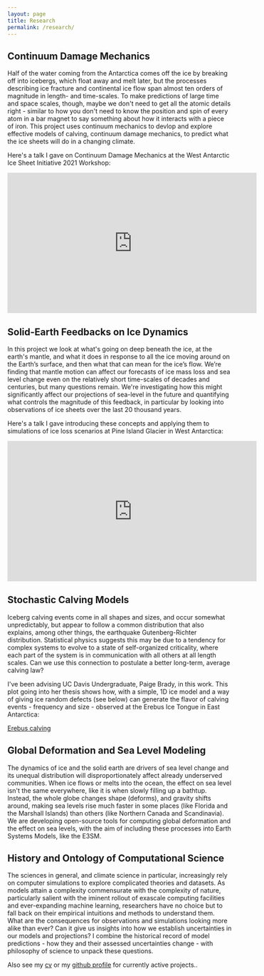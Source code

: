 ```yaml
---
layout: page
title: Research
permalink: /research/
---
```


<h2>Continuum Damage Mechanics</h2>
Half of the water coming from the Antarctica comes off the ice by breaking off into icebergs, which float away and melt later, but the processes describing ice fracture and continental ice flow span almost ten orders of magnitude in length- and time-scales. To make predictions of large time and space scales, though, maybe we don't need to get all the atomic details right - similar to how you don't need to know the position and spin of every atom in a bar magnet to say something about how it interacts with a piece of iron. This project uses continuum mechanics to devlop and explore effective models of calving, continuum damage mechanics, to predict what the ice sheets will do in a changing climate.

Here's a talk I gave on Continuum Damage Mechanics at the West Antarctic Ice Sheet Initiative 2021 Workshop:
<p align="center">
<iframe width="560" height="315" src="https://www.youtube.com/embed/0_x1JDaeRtk" title="YouTube video player" frameborder="0" allow="accelerometer; autoplay; clipboard-write; encrypted-media; gyroscope; picture-in-picture" allowfullscreen></iframe>
</p>

<h2>Solid-Earth Feedbacks on Ice Dynamics</h2>
In this project we look at what's going on deep beneath the ice, at the earth's mantle, and what it does in response to all the ice moving around on the Earth’s surface, and then what that can mean for the ice’s flow. We’re finding that mantle motion can affect our forecasts of ice mass loss and sea level change even on the relatively short time-scales of decades and centuries, but many questions remain. We're investigating how this might significantly affect our projections of sea-level in the future and quantifying what controls the magnitude of this feedback, in particular by looking into observations of ice sheets over the last 20 thousand years.

Here's a talk I gave introducing these concepts and applying them to simulations of ice loss scenarios at Pine Island Glacier in West Antarctica:
<p align="center">
<iframe width="560" height="315" src="https://www.youtube.com/embed/29MdsWiSYbE" title="YouTube video player" frameborder="0" allow="accelerometer; autoplay; clipboard-write; encrypted-media; gyroscope; picture-in-picture" allowfullscreen></iframe>
</p>

<h2>Stochastic Calving Models</h2>
Iceberg calving events come in all shapes and sizes, and occur somewhat unpredictably, but appear to follow a common distribution that also explains, among other things, the earthquake Gutenberg-Richter distribution. Statistical physics suggests this may be due to a tendency for complex systems to evolve to a state of self-organized criticality, where each part of the system is in communication with all others at all length scales. Can we use this connection to postulate a better long-term, average calving law?

I've been advising UC Davis Undergraduate, Paige Brady, in this work. This plot going into her thesis shows how, with a simple, 1D ice model and a way of giving ice random defects (see below) can generate the flavor of calving events - frequency and size - observed at the Erebus Ice Tongue in East Antarctica:

[Erebus calving](https://skachuck.github.io/images/fbm_calving.png)

<h2>Global Deformation and Sea Level Modeling</h2>
The dynamics of ice and the solid earth are drivers of sea level change and its unequal distribution will disproportionately affect already underserved communities. When ice flows or melts into the ocean, the effect on sea level isn't the same everywhere, like it is when slowly filling up a bathtup. Instead, the whole globe changes shape (deforms), and gravity shifts around, making sea levels rise much faster in some places (like Florida and the Marshall Islands) than others (like Northern Canada and Scandinavia). We are developing open-source tools for computing global deformation and the effect on sea levels, with the aim of including these processes into Earth Systems Models, like the E3SM. 

<h2>History and Ontology of Computational Science</h2>
The sciences in general, and climate science in particular, increasingly rely on computer simulations to explore complicated theories and datasets. As models attain a complexity commensurate with the complexity of nature, particularly salient with the iminent rollout of exascale computing facilities and ever-expanding machine learning, researchers have no choice but to fall back on their empirical intuitions and methods to understand them. What are the consequences for observations and simulations looking more alike than ever? Can it give us insights into how we establish uncertainties in our models and projections? I combine the historical record of model predictions - how they and their assessed uncertainties change - with philosophy of science to unpack these questions.



Also see my [cv](georei.com/cv/) or my [github profile](http://github.com/skachuck) for currently active projects.. 
